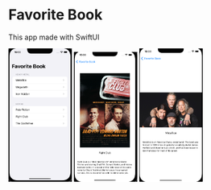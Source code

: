 # Favorite Book

This app made with SwiftUI

<img src="FavoriteBookSwiftUI/1.png" width=25% height=25%)>

<img src="FavoriteBookSwiftUI/2.png" width=25% height=25%)>

<img src="FavoriteBookSwiftUI/3.png" width=25% height=25%)>
